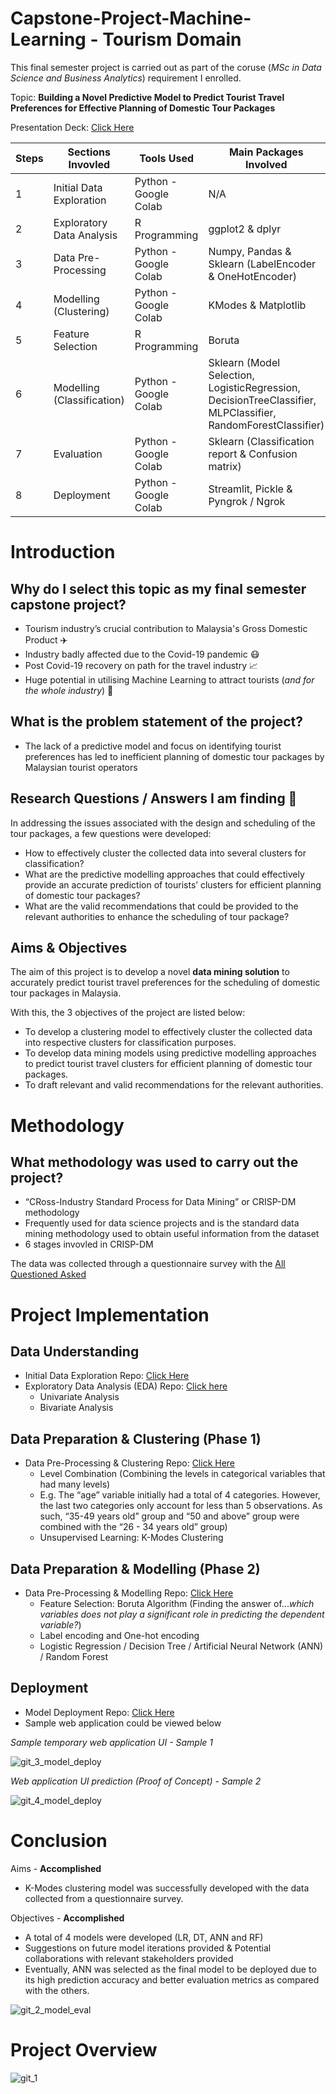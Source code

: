 # Capstone-Project-Machine-Learning - Tourism Domain
This final semester project is carried out as part of the coruse (*MSc in Data Science and Business Analytics*) requirement I enrolled.

Topic: **Building a Novel Predictive Model to Predict Tourist Travel Preferences for Effective Planning of Domestic Tour Packages**

Presentation Deck: [Click Here](https://www.canva.com/design/DAFIQTkg-D4/kfzYU3i2xx--T5Zdw5PTvg/view?utm_content=DAFIQTkg-D4&utm_campaign=designshare&utm_medium=link2&utm_source=sharebutton)

Steps | Sections Invovled | Tools Used | Main Packages Involved
--- | --- | --- | --- 
1 | Initial Data Exploration | Python - Google Colab | N/A 
2 | Exploratory Data Analysis | R Programming | ggplot2 & dplyr 
3 | Data Pre-Processing | Python - Google Colab | Numpy, Pandas & Sklearn (LabelEncoder & OneHotEncoder)
4 | Modelling (Clustering) | Python - Google Colab | KModes & Matplotlib 
5 | Feature Selection | R Programming | Boruta
6 | Modelling (Classification) | Python - Google Colab | Sklearn (Model Selection, LogisticRegression, DecisionTreeClassifier, MLPClassifier, RandomForestClassifier)
7 | Evaluation | Python - Google Colab | Sklearn (Classification report & Confusion matrix) 
8 | Deployment | Python - Google Colab | Streamlit, Pickle & Pyngrok / Ngrok 

# Introduction
## Why do I select this topic as my final semester capstone project?
- Tourism industry’s crucial contribution to Malaysia's Gross Domestic Product ✈️
- Industry badly affected due to the Covid-19 pandemic 😷
- Post Covid-19 recovery on path for the travel industry 📈
- Huge potential in utilising Machine Learning to attract tourists (*and for the whole industry*) 🤖

## What is the problem statement of the project?
- The lack of a predictive model and focus on identifying tourist preferences has led to inefficient planning of domestic tour packages by Malaysian tourist operators

## Research Questions / Answers I am finding 🌟
In addressing the issues associated with the design and scheduling of the tour packages, a few questions were developed:
- How to effectively cluster the collected data into several clusters for classification?
- What are the predictive modelling approaches that could effectively provide an accurate prediction of tourists’ clusters for efficient planning of domestic tour packages?
- What are the valid recommendations that could be provided to the relevant authorities to enhance the scheduling of tour package?

## Aims & Objectives
The aim of this project is to develop a novel **data mining solution** to accurately predict tourist travel preferences for the scheduling of domestic tour packages in Malaysia.

With this, the 3 objectives of the project are listed below:
- To develop a clustering model to effectively cluster the collected data into respective clusters for classification purposes.
- To develop data mining models using predictive modelling approaches to predict tourist travel clusters for efficient planning of domestic tour packages.
- To draft relevant and valid recommendations for the relevant authorities.

# Methodology
## What methodology was used to carry out the project?
- “CRoss-Industry Standard Process for Data Mining” or CRISP-DM methodology 
- Frequently used for data science projects and is the standard data mining methodology used to obtain useful information from the dataset
- 6 stages invovled in CRISP-DM

The data was collected through a questionnaire survey with the [All Questioned Asked](https://docs.google.com/document/d/1-F5-BUVTxxIqGTwiTcCSBmVmTaE4-8XCIREsdPRw248/edit)

# Project Implementation
## Data Understanding
- Initial Data Exploration Repo: [Click Here](https://github.com/jasontanx/Capstone-Project-Machine-Learning/tree/master/Initial%20Data%20Exploration)
- Exploratory Data Analysis (EDA) Repo: [Click here](https://github.com/jasontanx/Capstone-Project-Machine-Learning/tree/master/Exploratory%20Data%20Analysis)
  - Univariate Analysis
  - Bivariate Analysis

## Data Preparation & Clustering (Phase 1)
- Data Pre-Processing & Clustering Repo: [Click Here](https://github.com/jasontanx/Capstone-Project-Machine-Learning/tree/master/Data%20Pre--Processing%20%26%20Clustering)
  - Level Combination (Combining the levels in categorical variables that had many levels) 
  - E.g. The “age” variable initially had a total of 4 categories. However, the last two categories only account for less than 5 observations. As such, “35-49 years old” group and “50 and above” group were combined with the “26 - 34 years old” group)
  - Unsupervised Learning: K-Modes Clustering

## Data Preparation & Modelling (Phase 2)
- Data Pre-Processing & Modelling Repo: [Click Here](https://github.com/jasontanx/Capstone-Project-Machine-Learning/tree/master/Data%20Pre-Processing%20%26%20Modelling)
  - Feature Selection: Boruta Algorithm (Finding the answer of...*which variables does not play a significant role in predicting the dependent variable?*)
  - Label encoding and One-hot encoding
  - Logistic Regression / Decision Tree / Artificial Neural Network (ANN) / Random Forest

## Deployment
- Model Deployment Repo: [Click Here](https://github.com/jasontanx/Capstone-Project-Machine-Learning/tree/master/Model%20Deployment)
- Sample web application could be viewed below

*Sample temporary web application UI - Sample 1*

![git_3_model_deploy](https://user-images.githubusercontent.com/116934441/216323016-9ba46377-001f-4f4b-845a-d665030d104f.png)

*Web application UI prediction (Proof of Concept) - Sample 2*

![git_4_model_deploy](https://user-images.githubusercontent.com/116934441/216323600-d66ed212-a511-47ad-af10-d24fb332e7ec.png)


# Conclusion
Aims - **Accomplished**
- K-Modes clustering model was successfully developed with the data collected from a questionnaire survey.

Objectives - **Accomplished**

- A total of 4 models were developed (LR, DT, ANN and RF)
- Suggestions on future model iterations provided & Potential collaborations with relevant stakeholders provided
- Eventually, ANN was selected as the final model to be deployed due to its high prediction accuracy and better evaluation metrics as compared with the others.

![git_2_model_eval](https://user-images.githubusercontent.com/116934441/216322622-2e896001-623f-48de-8d6f-8ffd0f2de5d2.png)


# Project Overview
![git_1](https://user-images.githubusercontent.com/116934441/215822321-ae8134b8-8f66-4604-bca5-5810b564905d.png)


